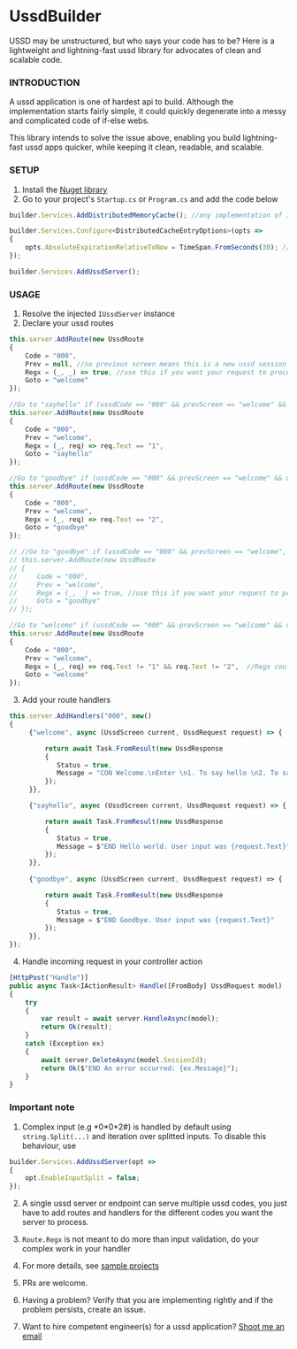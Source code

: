 
# UssdBuilder

USSD may be unstructured, but who says your code has to be? Here is a lightweight and lightning-fast ussd library for advocates of clean and scalable code.

### INTRODUCTION

A ussd application is one of hardest api to build. Although the implementation starts fairly simple, it could quickly degenerate into a messy and complicated code of if-else webs.

This library intends to solve the issue above, enabling you build lightning-fast ussd apps quicker, while keeping it clean, readable, and scalable.


### SETUP

1. Install the [Nuget library](https://www.nuget.org/packages/UssdBuilder)
2. Go to your project's `Startup.cs` or `Program.cs` and add the code below

```javascript
builder.Services.AddDistributedMemoryCache(); //any implementation of IDistributedCache works, visit https://learn.microsoft.com/en-us/aspnet/core/performance/caching/distributed?view=aspnetcore-6.0

builder.Services.Configure<DistributedCacheEntryOptions>(opts =>
{
    opts.AbsoluteExpirationRelativeToNow = TimeSpan.FromSeconds(30); //ussd session timeout
});

builder.Services.AddUssdServer();
```

### USAGE

1. Resolve the injected ``IUssdServer`` instance
2. Declare your ussd routes

```javascript
this.server.AddRoute(new UssdRoute
{
    Code = "000",
    Prev = null, //no previous screen means this is a new ussd session
    Regx = (_, _) => true, //use this if you want your request to proceed regardless of user input
    Goto = "welcome"
});

//Go to "sayhello" if (ussdCode == "000" && prevScreen == "welcome" && userInput == 1)
this.server.AddRoute(new UssdRoute
{
    Code = "000",
    Prev = "welcome",
    Regx = (_, req) => req.Text == "1",
    Goto = "sayhello"
});

//Go to "goodbye" if (ussdCode == "000" && prevScreen == "welcome" && userInput == 2)
this.server.AddRoute(new UssdRoute
{
    Code = "000",
    Prev = "welcome",
    Regx = (_, req) => req.Text == "2",
    Goto = "goodbye"
});

// //Go to "goodbye" if (ussdCode == "000" && prevScreen == "welcome", regardless of user input)
// this.server.AddRoute(new UssdRoute
// {
//     Code = "000",
//     Prev = "welcome",
//     Regx = (_, _) => true, //use this if you want your request to proceed regardless of user input
//     Goto = "goodbye"
// });

//Go to "welcome" if (ussdCode == "000" && prevScreen == "welcome" && userInput != 1 && userInput != 2)
this.server.AddRoute(new UssdRoute
{
    Code = "000",
    Prev = "welcome",
    Regx = (_, req) => req.Text != "1" && req.Text != "2",  //Regx could also be used for input validation like input length check, etc.
    Goto = "welcome"
});
```

3. Add your route handlers

```javascript
this.server.AddHandlers("000", new()
{
     {"welcome", async (UssdScreen current, UssdRequest request) => {

         return await Task.FromResult(new UssdResponse
         {
            Status = true,
            Message = "CON Welcome.\nEnter \n1. To say hello \n2. To say goodbye \n3. To repeat"
         });
     }},

     {"sayhello", async (UssdScreen current, UssdRequest request) => {

         return await Task.FromResult(new UssdResponse
         {
            Status = true,
            Message = $"END Hello world. User input was {request.Text}"
         });
     }},
     
     {"goodbye", async (UssdScreen current, UssdRequest request) => {

         return await Task.FromResult(new UssdResponse
         {
            Status = true,
            Message = $"END Goodbye. User input was {request.Text}"
         });
     }},
});
```

4. Handle incoming request in your controller action

```javascript
[HttpPost("Handle")]
public async Task<IActionResult> Handle([FromBody] UssdRequest model)
{
    try
    {
        var result = await server.HandleAsync(model);
        return Ok(result);
    }
    catch (Exception ex)
    {
        await server.DeleteAsync(model.SessionId);
        return Ok($"END An error occurred: {ex.Message}");
    }
}
```
  
### Important note

1. Complex input (e.g \*0\*0*2#) is handled by default using `string.Split(...)` and iteration over splitted inputs. To disable this behaviour, use

```javascript
builder.Services.AddUssdServer(opt =>
{
    opt.EnableInputSplit = false;
});

```

2. A single ussd server or endpoint can serve multiple ussd codes, you just have to add routes and handlers for the different codes you want the server to process.

3. `Route.Regx` is not meant to do more than input validation, do your complex work in your handler

4. For more details, see [sample projects](https://github.com/cardiogramx/UssdBuilder)

5. PRs are welcome.

6. Having a problem? Verify that you are implementing rightly and if the problem persists, create an issue.

7. Want to hire competent engineer(s) for a ussd application? [Shoot me an email](mailto:kolawole.ox@gmail.com)